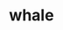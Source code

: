 ---
cc-type: mammal
title: "whale"
hashtag: whale
tags:
  - Mammal
  - Animal
type-of:
  - Mammal
---